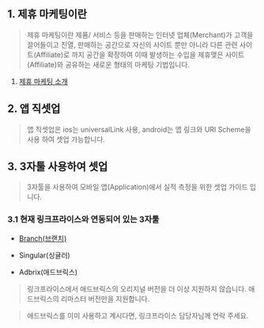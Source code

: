 ## 1. 제휴 마케팅이란

> 제휴 마케팅이란 제품/ 서비스 등을 판매하는 인터넷 업체(Merchant)가 고객을 끌어들이고 진열, 판매하는 공간으로 자신의 사이트 뿐만 아니라 다른 관련 사이트(Affiliate)로 까지 공간을 확장하여 
> 이때 발생하는 수입을 제휴맺은 사이트(Affiliate)와 공유하는 새로운 형태의 마케팅 기법입니다. 

1. [제휴 마케팅 소개](https://github.com/linkprice/MerchantSetup/blob/master/App/Marketing.md)

## 2. 앱 직셋업

> 앱 직셋업은 ios는 universalLink 사용, android는 앱 링크와 URI Scheme을 사용 하여 셋업 가능합니다.

## 3. 3자툴 사용하여 셋업

> 3자툴을 사용하여 모바일 앱(Application)에서 실적 측정을 위한 셋업 가이드 입니다.

### 3.1 현재 링크프라이스와 연동되어 있는 3자툴
- [Branch(브랜치)](https://github.com/linkprice/MerchantSetup/blob/branch/App/AppSetup/branch.md)

* Singular(싱귤러)

* Adbrix(애드브릭스)
> 링크프라이스에서 애드브릭스의 오리지널 버전을 더 이상 지원하지 않습니다. 
> 애드브릭스의 리마스터 버전만을 지원합니다.

> 애드브릭스를 이미 사용하고 계시다면, 링크프라이스 담당자님께 연락 주세요.
